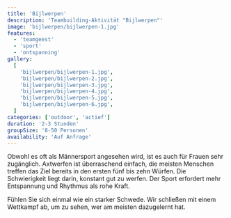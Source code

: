 ```yaml
---
title: 'Bijlwerpen'
description: 'Teambuilding-Aktivität "Bijlwerpen"'
image: 'bijlwerpen/bijlwerpen-1.jpg'
features:
  - 'teamgeest'
  - 'sport'
  - 'ontspanning'
gallery:
  [
    'bijlwerpen/bijlwerpen-1.jpg',
    'bijlwerpen/bijlwerpen-2.jpg',
    'bijlwerpen/bijlwerpen-3.jpg',
    'bijlwerpen/bijlwerpen-4.jpg',
    'bijlwerpen/bijlwerpen-5.jpg',
    'bijlwerpen/bijlwerpen-6.jpg',
  ]
categories: ['outdoor', 'actief']
duration: '2-3 Stunden'
groupSize: '8-50 Personen'
availability: 'Auf Anfrage'
---
```


Obwohl es oft als Männersport angesehen wird, ist es auch für Frauen sehr zugänglich.
Axtwerfen ist überraschend einfach, die meisten Menschen treffen das Ziel bereits in den ersten fünf bis zehn Würfen. Die Schwierigkeit liegt darin, konstant gut zu werfen. Der Sport erfordert mehr Entspannung und Rhythmus als rohe Kraft.

Fühlen Sie sich einmal wie ein starker Schwede.
Wir schließen mit einem Wettkampf ab, um zu sehen, wer am meisten dazugelernt hat.
